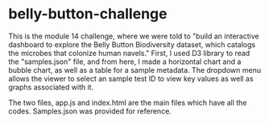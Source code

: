 # belly-button-challenge
This is the module 14 challenge, where we were told to "build an interactive dashboard to explore the Belly Button Biodiversity dataset, which catalogs the microbes that colonize human navels." First, I used D3 library to read the "samples.json" file, and from here, I made a horizontal chart and a bubble chart, as well as a table for a sample metadata. The dropdown menu allows the viewer to select an sample test ID to view key values as well as graphs associated with it.

The two files, app.js and index.html are the main files which have all the codes. Samples.json was provided for reference. 

